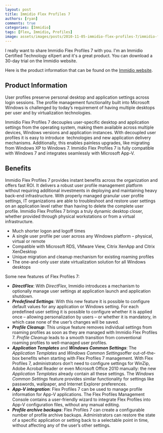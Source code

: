 ```yaml
---
layout: post
title: Immidio Flex Profiles 7
authors: [ryan]
comments: true
categories: [Immidio]
tags: [Flex, Immidio, Profiles]
image: assets/images/posts/2010-11-05-immidio-flex-profiles-7/immidio-flex-profiles-7-feature-image.png
---
```

I really want to share Immidio Flex Profiles 7 with you.
I'm an Immidio Certified Technology eXpert and it's a great product.
You can download a 30-day trial on the Immidio website.

Here is the product information that can be found on the <a href="http://immidio.com/flexprofiles/" target="_blank">Immidio website</a>.
<h2>Product Information</h2>
User profiles preserve personal desktop and application settings across login sessions. The profile management functionality built into Microsoft Windows is challenged by today’s requirement of having multiple desktops per user and by virtualization technologies.

Immidio Flex Profiles 7 decouples user-specific desktop and application settings from the operating system, making them available across multiple devices, Windows versions and application instances. With decoupled user profiles it is easy to introduce  technologies and new application delivery mechanisms. Additionally, this enables painless upgrades, like migrating from Windows XP to Windows 7.
Immidio Flex Profiles 7 is fully compatible with Windows 7 and integrates seamlessly with Microsoft App-V.
<h2>Benefits</h2>
Immidio Flex Profiles 7 provides instant benefits across the organization and offers fast ROI. It delivers a robust user profile management platform without requiring additional investments in deploying and maintaining heavy back-end infrastructure. With properly managed granular user profile settings, IT organizations are able to troubleshoot and restore user settings on an application level rather than having to delete the complete user profile. Immidio Flex Profiles 7 brings a truly dynamic desktop closer, whether provided through physical workstations or from a virtual infrastructure.
<ul>
 	<li>Much shorter logon and logoff times</li>
 	<li>A single user profile per user across any Windows platform – physical, virtual or remote</li>
 	<li>Compatible with Microsoft RDS, VMware View, Citrix XenApp and Citrix XenDesktop</li>
 	<li>Unique migration and cleanup mechanism for existing roaming profiles</li>
 	<li>The one-and-only user state virtualization solution for all Windows desktops</li>
</ul>
Some new features of Flex Profiles 7:
<ul>
 	<li><strong><em>DirectFlex</em></strong>: With <em>DirectFlex</em>, Immidio introduces a mechanism to optionally manage user settings at application launch and application shutdown.</li>
 	<li><strong><em>Predefined Settings</em></strong>: With this new feature it is possible to configure default values for any application or Windows setting. For each predefined user setting it is possible to configure whether it is applied once – allowing personalization by users – or whether it is mandatory, in which case none of the user’s changes will be saved.</li>
 	<li><strong><em>Profile Cleanup</em></strong>: This unique feature removes individual settings from roaming profiles as soon as they are managed with Immidio Flex Profiles 7. <em>Profile Cleanup</em> leads to a smooth transition from conventional roaming profiles to well-managed user profiles.</li>
 	<li><strong><em>Application Templates</em></strong> and <strong><em>Windows Common Settings</em></strong>: The <em>Application Templates</em> and <em>Windows Common Settings</em>offer out-of-the-box benefits when starting with Flex Profiles 7 management. With Flex Profiles 7, administrators don’t need to configure settings for WinZip, Adobe Acrobat Reader or even Microsoft Office 2010 manually: the new <em>Application Templates</em> already contain all these settings. The <em>Windows Common Settings</em> feature provides similar functionality for settings like passwords, wallpaper, and Internet Explorer preferences.</li>
 	<li><strong><em>App-V integration</em></strong>: Flex Profiles 7 can be used to manage profile information for App-V applications. The Flex Profiles Management Console contains a user-friendly wizard to integrate Flex Profiles into App-V configuration files, without any manual editing.</li>
 	<li><strong><em>Profile archive backups</em></strong>: Flex Profiles 7 can create a configurable number of profile archive backups. Administrators can restore the state of a specific application or setting back to a selectable point in time, without affecting any of the user’s other settings.</li>
</ul>
&nbsp;
